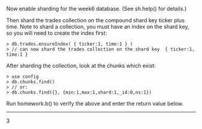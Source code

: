 Now enable sharding for the week6 database. (See sh.help() for details.)

Then shard the trades collection on the compound shard key ticker plus time. Note to shard a collection, you must have an index on the shard key, so you will need to create the index first:

```
> db.trades.ensureIndex( { ticker:1, time:1 } )
> // can now shard the trades collection on the shard key  { ticker:1, time:1 }
```

After sharding the collection, look at the chunks which exist:

```
> use config
> db.chunks.find()
> // or:
> db.chunks.find({}, {min:1,max:1,shard:1,_id:0,ns:1})
```

Run homework.b() to verify the above and enter the return value below.

----

3
